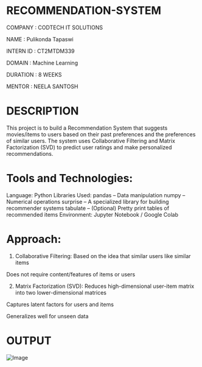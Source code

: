 # RECOMMENDATION-SYSTEM
COMPANY : CODTECH IT SOLUTIONS

NAME : Pulikonda Tapaswi

INTERN ID : CT2MTDM339

DOMAIN : Machine Learning

DURATION : 8 WEEKS

MENTOR : NEELA SANTOSH

# DESCRIPTION
This project is to build a Recommendation System that suggests movies/items to users based on their past preferences and the preferences of similar users. The system uses Collaborative Filtering and Matrix Factorization (SVD) to predict user ratings and make personalized recommendations.
# Tools and Technologies:
Language: Python
Libraries Used:
pandas – Data manipulation
numpy – Numerical operations
surprise – A specialized library for building recommender systems
tabulate – (Optional) Pretty print tables of recommended items
Environment: Jupyter Notebook / Google Colab

# Approach:
 1. Collaborative Filtering:
Based on the idea that similar users like similar items

Does not require content/features of items or users

 2. Matrix Factorization (SVD):
Reduces high-dimensional user-item matrix into two lower-dimensional matrices

Captures latent factors for users and items

Generalizes well for unseen data

# OUTPUT

![Image](https://github.com/user-attachments/assets/339c5532-a085-42e7-8d50-da7ec34feb6e)
